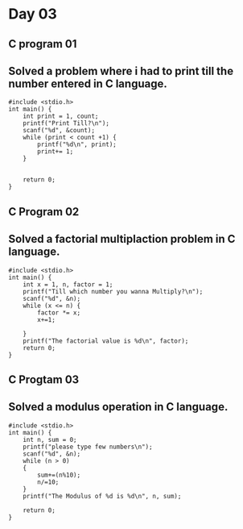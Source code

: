 # Day 03

## C program 01

## Solved a problem where i had to print till the number entered in C language.

    #include <stdio.h>
    int main() {
        int print = 1, count;
        printf("Print Till?\n");
        scanf("%d", &count);
        while (print < count +1) {
            printf("%d\n", print);
            print+= 1;
        }
    
    
        return 0;
    }

## C Program 02

## Solved a factorial multiplaction problem in C language.

    #include <stdio.h>
    int main() {
        int x = 1, n, factor = 1;
        printf("Till which number you wanna Multiply?\n");
        scanf("%d", &n);
        while (x <= n) {
            factor *= x;
            x+=1; 

        }
        printf("The factorial value is %d\n", factor);
        return 0;
    }

## C Progtam 03

## Solved a modulus operation in C language.

    #include <stdio.h>
    int main() {
        int n, sum = 0;
        printf("please type few numbers\n");
        scanf("%d", &n);
        while (n > 0)
        {
            sum+=(n%10);
            n/=10;
        }
        printf("The Modulus of %d is %d\n", n, sum);
    
        return 0;
    }